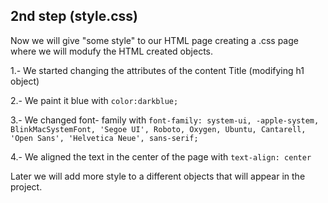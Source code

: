 ## 2nd step (style.css)

Now we will give "some style" to our HTML page creating a .css page where we will modufy the HTML created objects.

1.- We started changing the attributes of the content Title (modifying h1 object)

2.- We paint it blue with `color:darkblue;`

3.- We changed font- family with `font-family: system-ui, -apple-system, BlinkMacSystemFont, 'Segoe UI', Roboto, Oxygen, Ubuntu, Cantarell, 'Open Sans', 'Helvetica Neue', sans-serif;`

4.- We aligned the text in the center of the page with `text-align: center`

Later we will add more style to a different objects that will appear in the project.